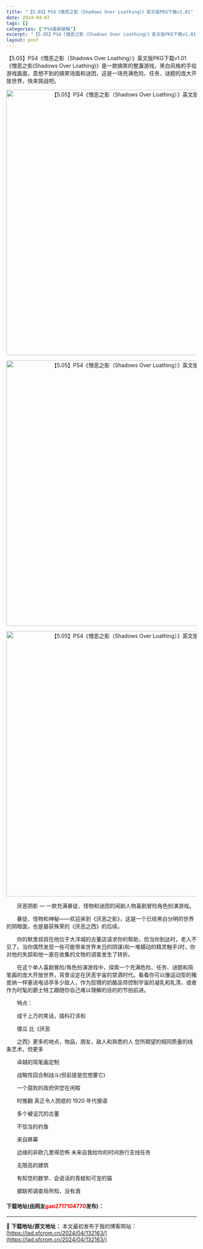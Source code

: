```yaml
---
title: "【5.05】PS4《憎恶之影（Shadows Over Loathing）》英文版PKG下载v1.01"
date: 2024-04-07
tags: []
categories: ["PS4最新破解"]
excerpt: "【5.05】PS4《憎恶之影（Shadows Over Loathing）》英文版PKG下载v1.01《憎恶之影(Shadows Over Loathing)》是一款搞笑的整蛊游戏，黑白风格的手绘游戏画面，意想不到的搞笑场面和谜团，这是一场充满危险、任务、谜题的庞大开放世界，快来挑战吧。 　　厌恶阴&hellip;"
layout: post
---
```


 <p>【5.05】PS4《憎恶之影（Shadows Over Loathing）》英文版PKG下载v1.01《憎恶之影(Shadows Over Loathing)》是一款搞笑的整蛊游戏，黑白风格的手绘游戏画面，意想不到的搞笑场面和谜团，这是一场充满危险、任务、谜题的庞大开放世界，快来挑战吧。</p> <div> <p align="center"><img align="" border="0" src="https://lad.sfcrom.cn/wp-content/uploads/2024/04/20240407_66129065b38bc.webp" width="700" alt="【5.05】PS4《憎恶之影（Shadows Over Loathing）》英文版PKG下载v1.01" /></p> <p align="center"><img align="" border="0" src="https://lad.sfcrom.cn/wp-content/uploads/2024/04/20240407_6612906625f1d.webp" width="700" alt="【5.05】PS4《憎恶之影（Shadows Over Loathing）》英文版PKG下载v1.01" /></p> <p align="center"><img align="" border="0" src="https://lad.sfcrom.cn/wp-content/uploads/2024/04/20240407_6612906682936.webp" width="700" alt="【5.05】PS4《憎恶之影（Shadows Over Loathing）》英文版PKG下载v1.01" /></p></div> <p>　　厌恶阴影 &mdash; 一款充满暴徒、怪物和谜团的闹剧人物喜剧冒险角色扮演游戏。</p> <p>　　暴徒、怪物和神秘&mdash;&mdash;欢迎来到《厌恶之影》，这是一个已经黑白分明的世界的阴暗面，也是屡获殊荣的《厌恶之西》的后续。</p> <p>　　你的默里叔叔在他位于大洋城的古董店请求你的帮助，但当你到达时，老人不见了。当你偶然发现一些可能带来世界末日的阴谋(和一堆蠕动的精灵触手)时，你对他的失踪和他一直在收集的文物的调查发生了转折。</p> <p>　　在这个单人喜剧冒险/角色扮演游戏中，探索一个充满危险、任务、谜题和简笔画的庞大开放世界，背景设定在厌恶宇宙的禁酒时代。看看你可以像运动型的猪皮纳一样塞进电话亭多少敌人，作为狡猾的奶酪巫师控制宇宙的凝乳和乳清，或者作为时髦的爵士特工跟随你自己难以理解的目的的节拍前进。</p> <p>　　特点：</p> <p>　　成千上万的笑话，插科打诨和</p> <p>　　傻瓜 比《厌恶</p> <p>　　之西》更多的地点，物品，朋友，敌人和熟悉的人 您所期望的相同质量的线条艺术，但更多</p> <p>　　卓越的简笔画定制</p> <p>　　战略性回合制战斗(但前提是您想要它)</p> <p>　　一个腐败的政府供您在闲暇</p> <p>　　时推翻 真正令人困惑的 1920 年代俚语</p> <p>　　多个被诅咒的古董</p> <p>　　不恰当的钓鱼</p> <p>　　来自屏幕</p> <p>　　边缘的非欧几里得恐怖 未来自我给你的时间旅行支线任务</p> <p>　　无限高的建筑</p> <p>　　有知觉的数学、会说话的青蛙和可宠的猫</p> <p>　　据联邦调查局所知，没有酒</p> <p><h4>下载地址(由网友<font color="red">gan2717104770</font>发布)：</h4></p> 

---
📖 **下载地址/原文地址：** 本文最初发布于我的博客网站：[https://lad.sfcrom.cn/2024/04/132163/](https://lad.sfcrom.cn/2024/04/132163/)
